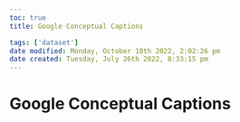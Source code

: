 ```yaml
---
toc: true
title: Google Conceptual Captions

tags: ['dataset']
date modified: Monday, October 10th 2022, 2:02:26 pm
date created: Tuesday, July 26th 2022, 8:33:15 pm
---
```


# Google Conceptual Captions



